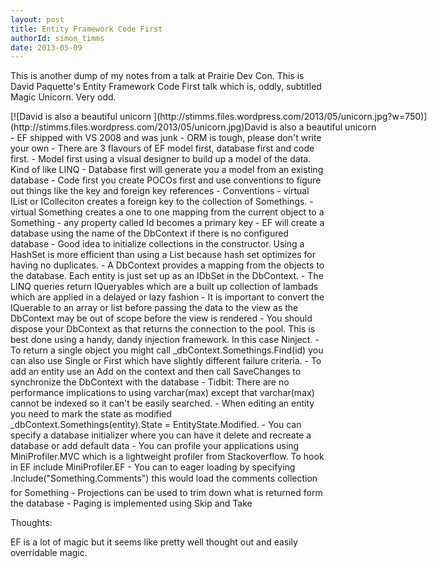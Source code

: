 ```yaml
---
layout: post
title: Entity Framework Code First
authorId: simon_timms
date: 2013-05-09
---
```


This is another dump of my notes from a talk at Prairie Dev Con. This is David Paquette's Entity Framework Code First talk which is, oddly, subtitled Magic Unicorn. Very odd.

<div class="wp-caption aligncenter" id="attachment_2692" style="width: 760px">[![David is also a beautiful unicorn ](http://stimms.files.wordpress.com/2013/05/unicorn.jpg?w=750)](http://stimms.files.wordpress.com/2013/05/unicorn.jpg)David is also a beautiful unicorn

</div>- <span style="line-height:13px;">EF shipped with VS 2008 and was junk</span>
- ORM is tough, please don't write your own
- There are 3 flavours of EF model first, database first and code first.
- Model first using a visual designer to build up a model of the data. Kind of like LINQ
- Database first will generate you a model from an existing database
- Code first you create POCOs first and use conventions to figure out things like the key and foreign key references
- Conventions - virtual IList<Something> or IColleciton<Something> creates a foreign key to the collection of Somethings.
- virtual Something creates a one to one mapping from the current object to a Something
- any property called Id becomes a primary key
- EF will create a database using the name of the DbContext if there is no configured database
- Good idea to initialize collections in the constructor. Using a HashSet is more efficient than using a List because hash set optimizes for having no duplicates.
- A DbContext provides a mapping from the objects to the database. Each entity is just set up as an IDbSet in the DbContext.
- The LINQ queries return IQueryables which are a built up collection of lambads which are applied in a delayed or lazy fashion
- It is important to convert the IQuerable to an array or list before passing the data to the view as the DbContext may be out of scope before the view is rendered
- You should dispose your DbContext as that returns the connection to the pool. This is best done using a handy, dandy injection framework. In this case Ninject.
- To return a single object you might call _dbContext.Somethings.Find(id) you can also use Single or First which have slightly different failure criteria.
- To add an entity use an Add on the context and then call SaveChanges to synchronize the DbContext with the database
- Tidbit: There are no performance implications to using varchar(max) except that varchar(max) cannot be indexed so it can't be easily searched.
- When editing an entity you need to mark the state as modified _dbContext.Somethings(entity).State = EntityState.Modified.
- You can specify a database initializer where you can have it delete and recreate a database or add default data
- You can profile your applications using MiniProfiler.MVC which is a lightweight profiler from Stackoverflow. To hook in EF include MiniProfiler.EF
- You can to eager loading by specifying .Include("Something.Comments") this would load the comments collection for Something
- Projections can be used to trim down what is returned form the database
- Paging is implemented using Skip and Take

Thoughts:

EF is a lot of magic but it seems like pretty well thought out and easily overridable magic.




